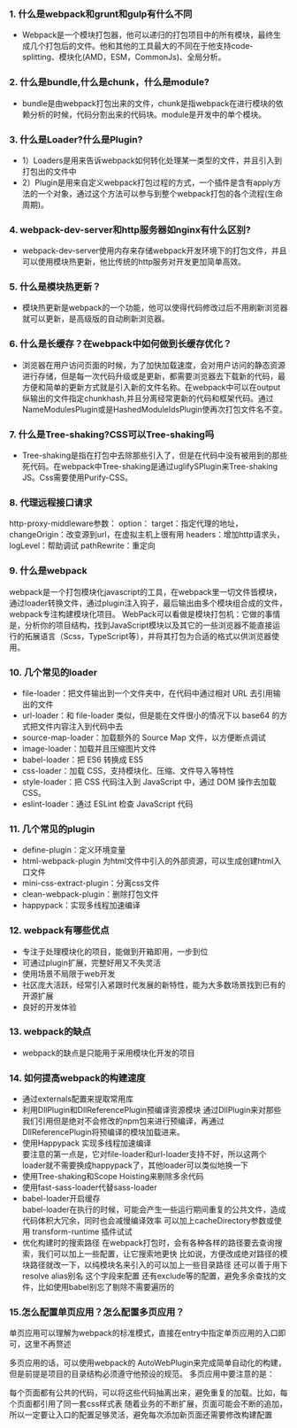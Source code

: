 ### 1. 什么是webpack和grunt和gulp有什么不同
* Webpack是一个模块打包器，他可以递归的打包项目中的所有模块，最终生成几个打包后的文件。他和其他的工具最大的不同在于他支持code-splitting、模块化(AMD，ESM，CommonJs)、全局分析。

### 2. 什么是bundle,什么是chunk，什么是module?
* bundle是由webpack打包出来的文件，chunk是指webpack在进行模块的依赖分析的时候，代码分割出来的代码块。module是开发中的单个模块。

### 3. 什么是Loader?什么是Plugin?
* 1）Loaders是用来告诉webpack如何转化处理某一类型的文件，并且引入到打包出的文件中
* 2）Plugin是用来自定义webpack打包过程的方式，一个插件是含有apply方法的一个对象，通过这个方法可以参与到整个webpack打包的各个流程(生命周期)。

### 4. webpack-dev-server和http服务器如nginx有什么区别?
* webpack-dev-server使用内存来存储webpack开发环境下的打包文件，并且可以使用模块热更新，他比传统的http服务对开发更加简单高效。

### 5. 什么是模块热更新？
* 模块热更新是webpack的一个功能，他可以使得代码修改过后不用刷新浏览器就可以更新，是高级版的自动刷新浏览器。

### 6. 什么是长缓存？在webpack中如何做到长缓存优化？
* 浏览器在用户访问页面的时候，为了加快加载速度，会对用户访问的静态资源进行存储，但是每一次代码升级或是更新，都需要浏览器去下载新的代码，最方便和简单的更新方式就是引入新的文件名称。在webpack中可以在output纵输出的文件指定chunkhash,并且分离经常更新的代码和框架代码。通过NameModulesPlugin或是HashedModuleIdsPlugin使再次打包文件名不变。

### 7. 什么是Tree-shaking?CSS可以Tree-shaking吗
* Tree-shaking是指在打包中去除那些引入了，但是在代码中没有被用到的那些死代码。在webpack中Tree-shaking是通过uglifySPlugin来Tree-shaking
JS。Css需要使用Purify-CSS。

### 8. 代理远程接口请求
http-proxy-middleware参数：
option：
    target：指定代理的地址，
    changeOrigin：改变源到url，在虚拟主机上很有用
    headers：增加http请求头，
    logLevel：帮助调试
    pathRewrite：重定向
    

### 9. 什么是webpack
webpack是一个打包模块化javascript的工具，在webpack里一切文件皆模块，通过loader转换文件，通过plugin注入钩子，最后输出由多个模块组合成的文件，webpack专注构建模块化项目。
WebPack可以看做是模块打包机：它做的事情是，分析你的项目结构，找到JavaScript模块以及其它的一些浏览器不能直接运行的拓展语言（Scss，TypeScript等），并将其打包为合适的格式以供浏览器使用。

### 10. 几个常见的loader
* file-loader：把文件输出到一个文件夹中，在代码中通过相对 URL 去引用输出的文件
* url-loader：和 file-loader 类似，但是能在文件很小的情况下以 base64 的方式把文件内容注入到代码中去
* source-map-loader：加载额外的 Source Map 文件，以方便断点调试
* image-loader：加载并且压缩图片文件
* babel-loader：把 ES6 转换成 ES5
* css-loader：加载 CSS，支持模块化、压缩、文件导入等特性
* style-loader：把 CSS 代码注入到 JavaScript 中，通过 DOM 操作去加载 CSS。
* eslint-loader：通过 ESLint 检查 JavaScript 代码

### 11. 几个常见的plugin
* define-plugin：定义环境变量
* html-webpack-plugin 为html文件中引入的外部资源，可以生成创建html入口文件
* mini-css-extract-plugin：分离css文件
* clean-webpack-plugin：删除打包文件
* happypack：实现多线程加速编译

### 12. webpack有哪些优点
* 专注于处理模块化的项目，能做到开箱即用，一步到位
* 可通过plugin扩展，完整好用又不失灵活
* 使用场景不局限于web开发
* 社区庞大活跃，经常引入紧跟时代发展的新特性，能为大多数场景找到已有的开源扩展
* 良好的开发体验

### 13. webpack的缺点
* webpack的缺点是只能用于采用模块化开发的项目

### 14. 如何提高webpack的构建速度
* 通过externals配置来提取常用库
* 利用DllPlugin和DllReferencePlugin预编译资源模块 通过DllPlugin来对那些我们引用但是绝对不会修改的npm包来进行预编译，再通过DllReferencePlugin将预编译的模块加载进来。
* 使用Happypack 实现多线程加速编译 <br>
要注意的第一点是，它对file-loader和url-loader支持不好，所以这两个loader就不需要换成happypack了，其他loader可以类似地换一下
* 使用Tree-shaking和Scope Hoisting来剔除多余代码
* 使用fast-sass-loader代替sass-loader
* babel-loader开启缓存<br>
babel-loader在执行的时候，可能会产生一些运行期间重复的公共文件，造成代码体积大冗余，同时也会减慢编译效率
可以加上cacheDirectory参数或使用 transform-runtime 插件试试
* 优化构建时的搜索路径
在webpack打包时，会有各种各样的路径要去查询搜索，我们可以加上一些配置，让它搜索地更快
比如说，方便改成绝对路径的模块路径就改一下，以纯模块名来引入的可以加上一些目录路径
还可以善于用下resolve alias别名 这个字段来配置
还有exclude等的配置，避免多余查找的文件，比如使用babel别忘了剔除不需要遍历的

### 15.怎么配置单页应用？怎么配置多页应用？

单页应用可以理解为webpack的标准模式，直接在entry中指定单页应用的入口即可，这里不再赘述

多页应用的话，可以使用webpack的 AutoWebPlugin来完成简单自动化的构建，但是前提是项目的目录结构必须遵守他预设的规范。 多页应用中要注意的是：

每个页面都有公共的代码，可以将这些代码抽离出来，避免重复的加载。比如，每个页面都引用了同一套css样式表
随着业务的不断扩展，页面可能会不断的追加，所以一定要让入口的配置足够灵活，避免每次添加新页面还需要修改构建配置
